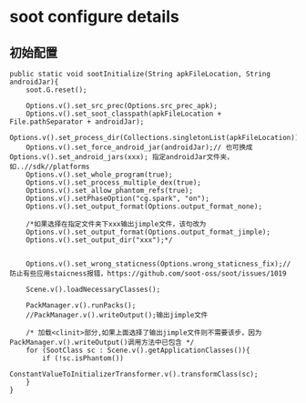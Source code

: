 # soot configure details

## 初始配置
    public static void sootInitialize(String apkFileLocation, String androidJar){
        soot.G.reset();

        Options.v().set_src_prec(Options.src_prec_apk);
        Options.v().set_soot_classpath(apkFileLocation + File.pathSeparator + androidJar);
        Options.v().set_process_dir(Collections.singletonList(apkFileLocation));
        Options.v().set_force_android_jar(androidJar);// 也可换成 Options.v().set_android_jars(xxx); 指定androidJar文件夹，如..//sdk//platforms
        Options.v().set_whole_program(true);
        Options.v().set_process_multiple_dex(true);
        Options.v().set_allow_phantom_refs(true);
        Options.v().setPhaseOption("cg.spark", "on");
        Options.v().set_output_format(Options.output_format_none);
        
        /*如果选择在指定文件夹下xxx输出jimple文件，该句改为
        Options.v().set_output_format(Options.output_format_jimple);
        Options.v().set_output_dir("xxx");*/
        
  
        Options.v().set_wrong_staticness(Options.wrong_staticness_fix);//防止有些应用staicness报错，https://github.com/soot-oss/soot/issues/1019

        Scene.v().loadNecessaryClasses();

        PackManager.v().runPacks();
        //PackManager.v().writeOutput();输出jimple文件
        
        /* 加载<clinit>部分,如果上面选择了输出jimple文件则不需要该步，因为PackManager.v().writeOutput()调用方法中已包含 */
        for (SootClass sc : Scene.v().getApplicationClasses()){
            if (!sc.isPhantom())
                ConstantValueToInitializerTransformer.v().transformClass(sc);
        }
    }
